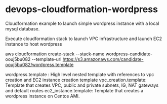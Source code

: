 # devops-cloudformation-wordpress
Cloudformation example to launch simple wordpress instance with a local mysql database.

Execute cloudformation stack to launch VPC infrastructure and launch EC2 instance to host wordpress

aws cloudformation create-stack --stack-name wordpress-candidate-oouj5bu082 --template-url https://s3.amazonaws.com/candidate-oouj5bu082/wordpress.template

wordpress.template : High level nested template with references to vpc creation and EC2 instance creation template
vpc_creation.template:  Template that creates VPC, public and private subnets, IG, NAT gateways and default routes
ec2_instance.template: Template that creates a wordpress instance on Centos AMI. 
